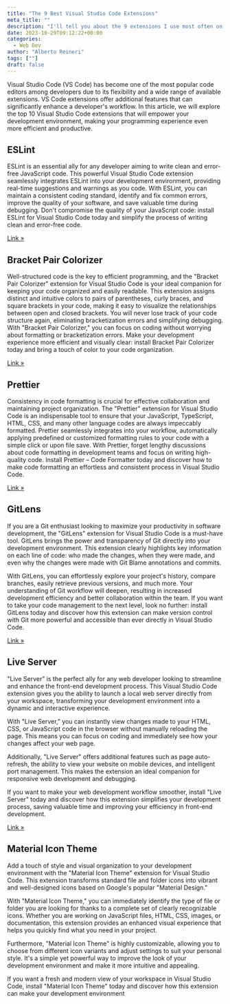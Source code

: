 ```yaml
---
title: "The 9 Best Visual Studio Code Extensions"
meta_title: ""
description: "I'll tell you about the 9 extensions I use most often on Visual Studio Code."
date: 2023-10-29T09:12:22+00:00
categories:
  - Web Dev
author: "Alberto Reineri"
tags: [""]
draft: false
---
```



Visual Studio Code (VS Code) has become one of the most popular code editors among developers due to its flexibility and a wide range of available extensions. VS Code extensions offer additional features that can significantly enhance a developer's workflow. In this article, we will explore the top 10 Visual Studio Code extensions that will empower your development environment, making your programming experience even more efficient and productive.

## ESLint

ESLint is an essential ally for any developer aiming to write clean and error-free JavaScript code. This powerful Visual Studio Code extension seamlessly integrates ESLint into your development environment, providing real-time suggestions and warnings as you code. With ESLint, you can maintain a consistent coding standard, identify and fix common errors, improve the quality of your software, and save valuable time during debugging. Don't compromise the quality of your JavaScript code: install ESLint for Visual Studio Code today and simplify the process of writing clean and error-free code.

[Link »](https://marketplace.visualstudio.com/items?itemName=dbaeumer.vscode-eslint)

## Bracket Pair Colorizer

Well-structured code is the key to efficient programming, and the "Bracket Pair Colorizer" extension for Visual Studio Code is your ideal companion for keeping your code organized and easily readable. This extension assigns distinct and intuitive colors to pairs of parentheses, curly braces, and square brackets in your code, making it easy to visualize the relationships between open and closed brackets. You will never lose track of your code structure again, eliminating bracketization errors and simplifying debugging. With "Bracket Pair Colorizer," you can focus on coding without worrying about formatting or bracketization errors. Make your development experience more efficient and visually clear: install Bracket Pair Colorizer today and bring a touch of color to your code organization.

[Link »](https://marketplace.visualstudio.com/items?itemName=CoenraadS.bracket-pair-colorizer-2)

## Prettier

Consistency in code formatting is crucial for effective collaboration and maintaining project organization. The "Prettier" extension for Visual Studio Code is an indispensable tool to ensure that your JavaScript, TypeScript, HTML, CSS, and many other language codes are always impeccably formatted. Prettier seamlessly integrates into your workflow, automatically applying predefined or customized formatting rules to your code with a simple click or upon file save. With Prettier, forget lengthy discussions about code formatting in development teams and focus on writing high-quality code. Install Prettier – Code Formatter today and discover how to make code formatting an effortless and consistent process in Visual Studio Code.

[Link »](https://marketplace.visualstudio.com/items?itemName=esbenp.prettier-vscode)

## GitLens

If you are a Git enthusiast looking to maximize your productivity in software development, the "GitLens" extension for Visual Studio Code is a must-have tool. GitLens brings the power and transparency of Git directly into your development environment. This extension clearly highlights key information on each line of code: who made the changes, when they were made, and even why the changes were made with Git Blame annotations and commits.

With GitLens, you can effortlessly explore your project's history, compare branches, easily retrieve previous versions, and much more. Your understanding of Git workflow will deepen, resulting in increased development efficiency and better collaboration within the team. If you want to take your code management to the next level, look no further: install GitLens today and discover how this extension can make version control with Git more powerful and accessible than ever directly in Visual Studio Code.

[Link »](https://marketplace.visualstudio.com/items?itemName=eamodio.gitlens)

## Live Server

"Live Server" is the perfect ally for any web developer looking to streamline and enhance the front-end development process. This Visual Studio Code extension gives you the ability to launch a local web server directly from your workspace, transforming your development environment into a dynamic and interactive experience.

With "Live Server," you can instantly view changes made to your HTML, CSS, or JavaScript code in the browser without manually reloading the page. This means you can focus on coding and immediately see how your changes affect your web page.

Additionally, "Live Server" offers additional features such as page auto-refresh, the ability to view your website on mobile devices, and intelligent port management. This makes the extension an ideal companion for responsive web development and debugging.

If you want to make your web development workflow smoother, install "Live Server" today and discover how this extension simplifies your development process, saving valuable time and improving your efficiency in front-end development.

[Link »](https://marketplace.visualstudio.com/items?itemName=ritwickdey.LiveServer)

## Material Icon Theme

Add a touch of style and visual organization to your development environment with the "Material Icon Theme" extension for Visual Studio Code. This extension transforms standard file and folder icons into vibrant and well-designed icons based on Google's popular "Material Design."

With "Material Icon Theme," you can immediately identify the type of file or folder you are looking for thanks to a complete set of clearly recognizable icons. Whether you are working on JavaScript files, HTML, CSS, images, or documentation, this extension provides an enhanced visual experience that helps you quickly find what you need in your project.

Furthermore, "Material Icon Theme" is highly customizable, allowing you to choose from different icon variants and adjust settings to suit your personal style. It's a simple yet powerful way to improve the look of your development environment and make it more intuitive and appealing.

If you want a fresh and modern view of your workspace in Visual Studio Code, install "Material Icon Theme" today and discover how this extension can make your development environment